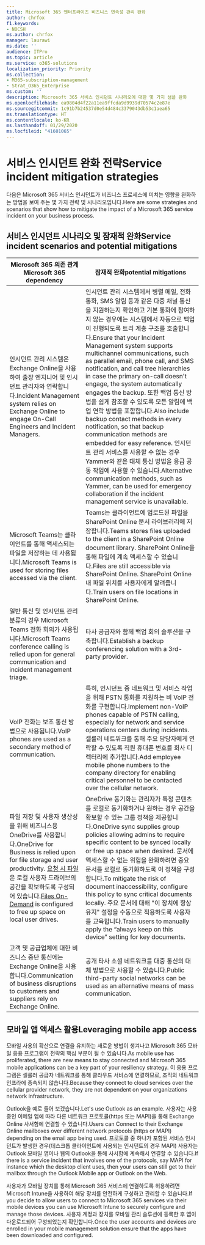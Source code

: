 ```yaml
---
title: Microsoft 365 엔터프라이즈 비즈니스 연속성 관리 완화
author: chrfox
f1.keywords:
- NOCSH
ms.author: chrfox
manager: laurawi
ms.date: ''
audience: ITPro
ms.topic: article
ms.service: o365-solutions
localization_priority: Priority
ms.collection:
- M365-subscription-management
- Strat_O365_Enterprise
ms.custom: ''
description: Microsoft 365 서비스 인시던트 시나리오에 대한 몇 가지 샘플 완화
ms.openlocfilehash: ea9804d4f22a11ea9ffcda9d9939d70574c2e87e
ms.sourcegitcommit: 1c91b7b24537d0e54d484c3379043db53c1aea65
ms.translationtype: HT
ms.contentlocale: ko-KR
ms.lasthandoff: 01/29/2020
ms.locfileid: "41601065"
---
```

# <a name="service-incident-mitigation-strategies"></a><span data-ttu-id="28f30-103">서비스 인시던트 완화 전략</span><span class="sxs-lookup"><span data-stu-id="28f30-103">Service incident mitigation strategies</span></span>

<span data-ttu-id="28f30-104">다음은 Microsoft 365 서비스 인시던트가 비즈니스 프로세스에 미치는 영향을 완화하는 방법을 보여 주는 몇 가지 전략 및 시나리오입니다.</span><span class="sxs-lookup"><span data-stu-id="28f30-104">Here are some strategies and scenarios that show how to mitigate the impact of a Microsoft 365 service incident on your business process.</span></span>

## <a name="service-incident-scenarios-and-potential-mitigations"></a><span data-ttu-id="28f30-105">서비스 인시던트 시나리오 및 잠재적 완화</span><span class="sxs-lookup"><span data-stu-id="28f30-105">Service incident scenarios and potential mitigations</span></span>

|<span data-ttu-id="28f30-106">Microsoft 365 의존 관계</span><span class="sxs-lookup"><span data-stu-id="28f30-106">Microsoft 365 dependency</span></span>|<span data-ttu-id="28f30-107">잠재적 완화</span><span class="sxs-lookup"><span data-stu-id="28f30-107">potential mitigations</span></span>|
|---------|---------|
|<span data-ttu-id="28f30-108">인시던트 관리 시스템은 Exchange Online을 사용하여 출장 엔지니어 및 인시던트 관리자와 연락합니다.</span><span class="sxs-lookup"><span data-stu-id="28f30-108">Incident Management system relies on Exchange Online to engage On-Call Engineers and Incident Managers.</span></span>|<span data-ttu-id="28f30-109">인시던트 관리 시스템에서 병렬 메일, 전화 통화, SMS 알림 등과 같은 다중 채널 통신을 지원하는지 확인하고 기본 통화에 참여하지 않는 경우에는 시스템에서 자동으로 백업이 진행되도록 트리 계층 구조를 호출합니다.</span><span class="sxs-lookup"><span data-stu-id="28f30-109">Ensure that your Incident Management system supports multichannel communications, such as parallel email, phone call, and SMS notification, and call tree hierarchies in case the primary on-call doesn't engage, the system automatically engages the backup.</span></span> <span data-ttu-id="28f30-110">또한 백업 통신 방법을 쉽게 참조할 수 있도록 모든 알림에 백업 연락 방법을 포함합니다.</span><span class="sxs-lookup"><span data-stu-id="28f30-110">Also include backup contact methods in every notification, so that backup communication methods are embedded for easy reference.</span></span> <span data-ttu-id="28f30-111">인시던트 관리 서비스를 사용할 수 없는 경우 Yammer와 같은 대체 통신 방법을 응급 공동 작업에 사용할 수 있습니다.</span><span class="sxs-lookup"><span data-stu-id="28f30-111">Alternative communication methods, such as Yammer, can be used for emergency collaboration if the incident management service is unavailable.</span></span>|
|<span data-ttu-id="28f30-112">Microsoft Teams는 클라이언트를 통해 액세스되는 파일을 저장하는 데 사용됩니다.</span><span class="sxs-lookup"><span data-stu-id="28f30-112">Microsoft Teams is used for storing files accessed via the client.</span></span>|<span data-ttu-id="28f30-113">Teams는 클라이언트에 업로드된 파일을 SharePoint Online 문서 라이브러리에 저장합니다.</span><span class="sxs-lookup"><span data-stu-id="28f30-113">Teams stores files uploaded to the client in a SharePoint Online document library.</span></span> <span data-ttu-id="28f30-114">SharePoint Online을 통해 파일에 계속 액세스할 수 있습니다.</span><span class="sxs-lookup"><span data-stu-id="28f30-114">Files are still accessible via SharePoint Online.</span></span> <span data-ttu-id="28f30-115">SharePoint Online 내 파일 위치를 사용자에게 알려줍니다.</span><span class="sxs-lookup"><span data-stu-id="28f30-115">Train users on file locations in SharePoint Online.</span></span>|
|<span data-ttu-id="28f30-116">일반 통신 및 인시던트 관리 분류의 경우 Microsoft Teams 전화 회의가 사용됩니다.</span><span class="sxs-lookup"><span data-stu-id="28f30-116">Microsoft Teams conference calling is relied upon for general communication and incident management triage.</span></span>|<span data-ttu-id="28f30-117">타사 공급자와 함께 백업 회의 솔루션을 구축합니다.</span><span class="sxs-lookup"><span data-stu-id="28f30-117">Establish a backup conferencing solution with a 3rd-party provider.</span></span>|
|<span data-ttu-id="28f30-118">VoIP 전화는 보조 통신 방법으로 사용됩니다.</span><span class="sxs-lookup"><span data-stu-id="28f30-118">VoIP phones are used as a secondary method of communication.</span></span>|<span data-ttu-id="28f30-119">특히, 인시던트 중 네트워크 및 서비스 작업을 위해 PSTN 통화를 지원하는 비 VoIP 전화를 구현합니다.</span><span class="sxs-lookup"><span data-stu-id="28f30-119">Implement non-VoIP phones capable of PSTN calling, especially for network and service operations centers during incidents.</span></span> <span data-ttu-id="28f30-120">셀룰러 네트워크를 통해 주요 담당자에게 연락할 수 있도록 직원 휴대폰 번호를 회사 디렉터리에 추가합니다.</span><span class="sxs-lookup"><span data-stu-id="28f30-120">Add employee mobile phone numbers to the company directory for enabling critical personnel to be contacted over the cellular network.</span></span>|
|<span data-ttu-id="28f30-121">파일 저장 및 사용자 생산성을 위해 비즈니스용 OneDrive를 사용합니다.</span><span class="sxs-lookup"><span data-stu-id="28f30-121">OneDrive for Business is relied upon for file storage and user productivity.</span></span> <span data-ttu-id="28f30-122">[요청 시 파일](https://techcommunity.microsoft.com/t5/Microsoft-OneDrive-Blog/OneDrive-Files-On-Demand-For-The-Enterprise/ba-p/117234)은 로컬 사용자 드라이브의 공간을 확보하도록 구성되어 있습니다.</span><span class="sxs-lookup"><span data-stu-id="28f30-122">[Files On-Demand](https://techcommunity.microsoft.com/t5/Microsoft-OneDrive-Blog/OneDrive-Files-On-Demand-For-The-Enterprise/ba-p/117234) is configured to free up space on local user drives.</span></span>|<span data-ttu-id="28f30-123">OneDrive 동기화는 관리자가 특정 콘텐츠를 로컬로 동기화하거나 원하는 경우 공간을 확보할 수 있는 그룹 정책을 제공합니다.</span><span class="sxs-lookup"><span data-stu-id="28f30-123">OneDrive sync supplies group policies allowing admins to require specific content to be synced locally or free up space when desired.</span></span> <span data-ttu-id="28f30-124">문서에 액세스할 수 없는 위험을 완화하려면 중요 문서를 로컬로 동기화하도록 이 정책을 구성합니다.</span><span class="sxs-lookup"><span data-stu-id="28f30-124">To mitigate the risk of document inaccessibility, configure this policy to sync critical documents locally.</span></span> <span data-ttu-id="28f30-125">주요 문서에 대해 "이 장치에 항상 유지" 설정을 수동으로 적용하도록 사용자를 교육합니다.</span><span class="sxs-lookup"><span data-stu-id="28f30-125">Train users to manually apply the “always keep on this device” setting for key documents.</span></span>|
|<span data-ttu-id="28f30-126">고객 및 공급업체에 대한 비즈니스 중단 통신에는 Exchange Online을 사용합니다.</span><span class="sxs-lookup"><span data-stu-id="28f30-126">Communication of business disruptions to customers and suppliers rely on Exchange Online.</span></span>|<span data-ttu-id="28f30-127">공개 타사 소셜 네트워크를 대중 통신의 대체 방법으로 사용할 수 있습니다.</span><span class="sxs-lookup"><span data-stu-id="28f30-127">Public third-party social networks can be used as an alternative means of mass communication.</span></span>

## <a name="leveraging-mobile-app-access"></a><span data-ttu-id="28f30-128">모바일 앱 액세스 활용</span><span class="sxs-lookup"><span data-stu-id="28f30-128">Leveraging mobile app access</span></span>

<span data-ttu-id="28f30-129">모바일 사용의 확산으로 연결을 유지하는 새로운 방법이 생겨나고 Microsoft 365 모바일 응용 프로그램이 전략의 핵심 부분이 될 수 있습니다.</span><span class="sxs-lookup"><span data-stu-id="28f30-129">As mobile use has proliferated, there are new means to stay connected and Microsoft 365 mobile applications can be a key part of your resiliency strategy.</span></span> <span data-ttu-id="28f30-130">이 응용 프로그램은 셀룰러 공급자 네트워크를 통해 클라우드 서비스에 연결하므로, 조직의 네트워크 인프라에 종속되지 않습니다.</span><span class="sxs-lookup"><span data-stu-id="28f30-130">Because they connect to cloud services over the cellular provider network, they are not dependent on your organizations network infrastructure.</span></span>

<span data-ttu-id="28f30-131">Outlook을 예로 들어 보겠습니다.</span><span class="sxs-lookup"><span data-stu-id="28f30-131">Let's use Outlook as an example.</span></span> <span data-ttu-id="28f30-132">사용자는 사용 중인 이메일 앱에 따라 다른 네트워크 프로토콜(https 또는 MAPI)을 통해 Exchange Online 사서함에 연결할 수 있습니다.</span><span class="sxs-lookup"><span data-stu-id="28f30-132">Users can Connect to their Exchange Online mailboxes over different network protocols (https or MAPI) depending on the email app being used.</span></span> <span data-ttu-id="28f30-133">프로토콜 중 하나가 포함된 서비스 인시던트가 발생한 경우(데스크톱 클라이언트에 사용되는 인시던트의 경우 MAPI) 사용자는 Outlook 모바일 앱이나 웹의 Outlook을 통해 사서함에 계속해서 연결할 수 있습니다.</span><span class="sxs-lookup"><span data-stu-id="28f30-133">If there is a service incident that involves one of the protocols, say MAPI for instance which the desktop client uses, then your users can still get to their mailbox through the Outlook Mobile app or Outlook on the Web.</span></span>
  
<span data-ttu-id="28f30-134">사용자가 모바일 장치를 통해 Microsoft 365 서비스에 연결하도록 허용하려면 Microsoft Intune을 사용하여 해당 장치를 안전하게 구성하고 관리할 수 있습니다.</span><span class="sxs-lookup"><span data-stu-id="28f30-134">If you decide to allow users to connect to Microsoft 365 services via their mobile devices you can use Microsoft Intune to securely configure and manage those devices.</span></span> <span data-ttu-id="28f30-135">사용자 계정과 장치를 모바일 관리 솔루션에 등록한 후 앱이 다운로드되어 구성되었는지 확인합니다.</span><span class="sxs-lookup"><span data-stu-id="28f30-135">Once the user accounts and devices are enrolled in your mobile management solution ensure that the apps have been downloaded and configured.</span></span>
